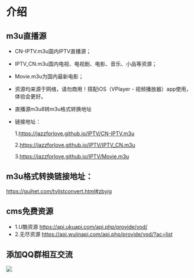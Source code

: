 # 介绍
## m3u直播源
- CN-IPTV.m3u国内IPTV直播源；
- IPTV_CN.m3u国内电视、电视剧、电影、音乐、小品等资源；
- Movie.m3u为国内最新电影；
- 资源均来源于网络，请勿商用！搭配iOS（VPlayer - 视频播放器）app使用，体验会更好。

- 直播源m3u8转m3u格式转换地址

- 链接地址：
  
  1.https://jazzforlove.github.io/IPTV/CN-IPTV.m3u
  
  2.https://jazzforlove.github.io/IPTV/IPTV_CN.m3u

  3.https://jazzforlove.github.io/IPTV/Movie.m3u

## m3u格式转换链接地址：
  
  https://guihet.com/tvlistconvert.html#zbyjg

## cms免费资源
- 1.U酷资源
  https://api.ukuapi.com/api.php/provide/vod/
- 2.无尽资源
https://api.wujinapi.com/api.php/provide/vod/?ac=list


## 添加QQ群相互交流
![](https://jazzforlove.github.io/imgs/794BF61EFA11C9C88B474F8F792B8FAE.png)
